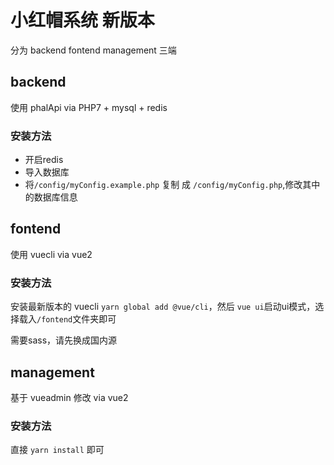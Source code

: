 # 小红帽系统 新版本

分为 backend fontend management 三端

## backend

使用 phalApi via PHP7 + mysql + redis

### 安装方法

* 开启redis
* 导入数据库
* 将`/config/myConfig.example.php` 复制 成 `/config/myConfig.php`,修改其中的数据库信息

## fontend

使用 vuecli via vue2

### 安装方法

安装最新版本的 vuecli `yarn global add @vue/cli`，然后 `vue ui`启动ui模式，选择载入`/fontend`文件夹即可

需要sass，请先换成国内源

## management

基于 vueadmin 修改 via vue2

### 安装方法

直接 `yarn install` 即可

